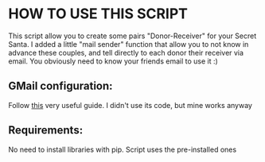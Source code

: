 # HOW TO USE THIS SCRIPT
This script allow you to create some pairs "Donor-Receiver" for your Secret Santa. I added a little "mail sender" function that allow you to not know in advance these couples, and tell directly to each donor their receiver via email. You obviously need to know your friends email to use it :)
## GMail configuration:
Follow [this](https://leimao.github.io/blog/2022-12-29-Python-Send-Gmail/) very useful guide. I didn't use its code, but mine works anyway
## Requirements:
No need to install libraries with pip. Script uses the pre-installed ones